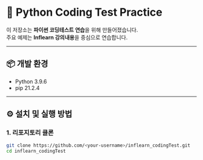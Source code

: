 # 🐍 Python Coding Test Practice

이 저장소는 **파이썬 코딩테스트 연습**을 위해 만들어졌습니다.  
주요 예제는 **Inflearn 강의내용**을 중심으로 연습합니다.

---

## 📦 개발 환경

- Python 3.9.6  
- pip 21.2.4  

---

## ⚙️ 설치 및 실행 방법

### 1. 리포지토리 클론
```bash
git clone https://github.com/<your-username>/inflearn_codingTest.git
cd inflearn_codingTest
```